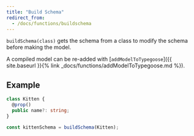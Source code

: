 ```yaml
---
title: "Build Schema"
redirect_from:
  - /docs/functions/buildschema
---
```


`buildSchema(class)` gets the schema from a class to modify the schema before making the model.

A compiled model can be re-added with [`addModelToTypegoose`]({{ site.baseurl }}{% link _docs/functions/addModelToTypegoose.md %}).

## Example

```ts
class Kitten {
  @prop()
  public name?: string;
}

const kittenSchema = buildSchema(Kitten);

```
